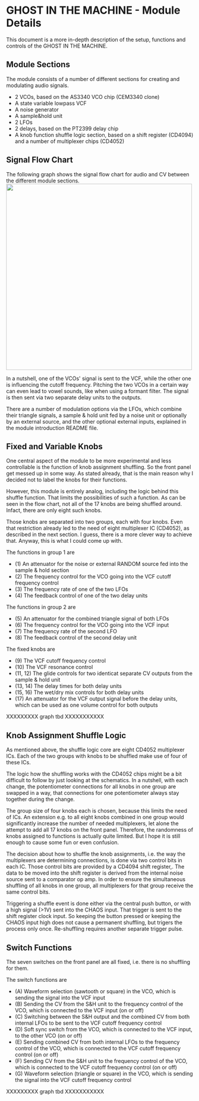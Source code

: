 # GHOST IN THE MACHINE - Module Details
This document is a more in-depth description of the setup, functions and controls of the GHOST IN THE MACHINE.

## Module Sections
The module consists of a number of different sections for creating and modulating audio signals.

- 2 VCOs, based on the AS3340 VCO chip (CEM3340 clone)
- A state variable lowpass VCF
- A noise generator
- A sample&hold unit
- 2 LFOs
- 2 delays, based on the PT2399 delay chip
- A knob function shuffle logic section, based on a shift register (CD4094) and a number of multiplexer chips (CD4052)

## Signal Flow Chart
The following graph shows the signal flow chart for audio and CV between the different module sections.
<img width="500" src="https://github.com/TOILmodular/GHOST_IN_THE_MACHINE/assets/97026614/b7e2d550-3b21-4bae-9e37-ae06b57b434d">

In a nutshell, one of the VCOs' signal is sent to the VCF, while the other one is influencing the cutoff frequency.
Pitching the two VCOs in a certain way can even lead to vowel sounds, like when using a formant filter.
The signal is then sent via two separate delay units to the outputs.

There are a number of modulation options via the LFOs, which combine their triangle signals, a sample & hold unit fed by a noise unit or optionally by an external source, and the other optional external inputs, explained in the module introduction README file.

## Fixed and Variable Knobs
One central aspect of the module to be more experimental and less controllable is the function of knob assignment shuffling.
So the front panel get messed up in some way.
As stated already, that is the main reason why I decided not to label the knobs for their functions.

However, this module is entirely analog, including the logic behind this shuffle function.
That limits the possibilities of such a function.
As can be seen in the flow chart, not all of the 17 knobs are being shuffled around.
Infact, there are only eight such knobs.

Those knobs are separated into two groups, each with four knobs.
Even that restriction already led to the need of eight multiplexer IC (CD4052), as described in the next section.
I guess, there is a more clever way to achieve that.
Anyway, this is what I could come up with.

The functions in group 1 are
- (1) An attenuator for the noise or external RANDOM source fed into the sample & hold section 
- (2) The frequency control for the VCO going into the VCF cutoff frequency control
- (3) The frequency rate of one of the two LFOs
- (4) The feedback control of one of the two delay units

The functions in group 2 are
- (5) An attenuator for the combined triangle signal of both LFOs
- (6) The frequency control for the VCO going into the VCF input
- (7) The frequency rate of the second LFO
- (8) The feedback control of the second delay unit

The fixed knobs are
- (9) The VCF cutoff frequency control
- (10) The VCF resonance control
- (11, 12) The glide controls for two identicat separate CV outputs from the sample & hold unit
- (13, 14) The delay times for both delay units
- (15, 16) The wet/dry mix controls for both delay units
- (17) An attenuator for the VCF output signal before the delay units, which can be used as one volume control for both outputs

XXXXXXXXX graph tbd XXXXXXXXXXX

## Knob Assignment Shuffle Logic
As mentioned above, the shuffle logic core are eight CD4052 multiplexer ICs.
Each of the two groups with knobs to be shuffled make use of four of these ICs.

The logic how the shuffling works with the CD4052 chips might be a bit difficult to follow by just looking at the schematics.
In a nutshell, with each change, the potentiometer connections for all knobs in one group are swapped in a way, that connections for one potentiometer always stay together during the change.

The group size of four knobs each is chosen, because this limits the need of ICs.
An extension e.g. to all eight knobs combined in one group would significantly increase the number of needed multiplexers, let alone the attempt to add all 17 knobs on the front panel.
Therefore, the randomness of knobs assigned to functions is actually quite limited.
But I hope it is still enough to cause some fun or even confusion.

The decision about how to shuffle the knob assignments, i.e. the way the multiplexers are determining connections, is done via two control bits in each IC.
Those control bits are provided by a CD4094 shift register,.
The data to be moved into the shift register is derived from the internal noise source sent to a comparator op amp.
In order to ensure the simultaneous shuffling of all knobs in one group, all multiplexers for that group receive the same control bits.

Triggering a shuffle event is done either via the central push button, or with a high signal (>1V) sent into the CHAOS input.
That trigger is sent to the shift register clock input.
So keeping the button pressed or keeping the CHAOS input high does not cause a permanent shuffling, but trigers the process only once.
Re-shuffling requires another separate trigger pulse.

## Switch Functions
The seven switches on the front panel are all fixed, i.e. there is no shuffling for them.

The switch functions are
- (A) Waveform selection (sawtooth or square) in the VCO, which is sending the signal into the VCF input
- (B) Sending the CV from the S&H unit to the frequency control of the VCO, which is connected to the VCF input (on or off)
- (C) Switching between the S&H output and the combined CV from both internal LFOs to be sent to the VCF cutoff frequency control
- (D) Soft sync switch from the VCO, which is connected to the VCF input, to the other VCO (on or off)
- (E) Sending combined CV from both internal LFOs to the frequency control of the VCO, which is connected to the VCF cutoff frequency control (on or off)
- (F) Sending CV from the S&H unit to the frequency control of the VCO, which is connected to the VCF cutoff frequency control (on or off)
- (G) Waveform selection (triangle or square) in the VCO, which is sending the signal into the VCF cutoff frequency control

XXXXXXXXX graph tbd XXXXXXXXXXX
